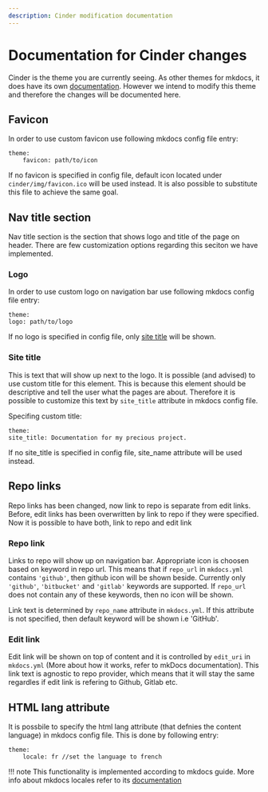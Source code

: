 ```yaml
---
description: Cinder modification documentation
---
```


# Documentation for Cinder changes
Cinder is the theme you are currently seeing. As other themes for mkdocs, it does have its own [documentation](https://sourcefoundry.org/cinder/). However we intend to modify this theme and therefore the changes will be documented here.

## Favicon
In order to use custom favicon use following mkdocs config file entry:
```
theme: 
    favicon: path/to/icon
```
If no favicon is specified in config file, default icon located under `cinder/img/favicon.ico` will be used instead. It is also possible to substitute this file to achieve the same goal. 

## Nav title section
Nav title section is the section that shows logo and title of the page on header. There are few customization options regarding this seciton we have implemented.

### Logo
In order to use custom logo on navigation bar use following mkdocs config file entry:

```
theme: 
logo: path/to/logo
```
If no logo is specified in config file, only [site title](#site-title) will be shown.

### Site title
This is text that will show up next to the logo. It is possible (and advised) to use custom title for this element. This is because this element should be descriptive and tell the user what the pages are about. Therefore it is possible to customize this text by `site_title` attribute in mkdocs config file.

Specifing custom title:
```
theme:
site_title: Documentation for my precious project.
```

If no site_title is specified in config file, site_name attribute will be used instead.

## Repo links 
Repo links has been changed, now link to repo is separate from edit links. Before, edit links has been overwritten by link to repo if they were specified. Now it is possible to have both, link to repo and edit link

### Repo link
Links to repo will show up on navigation bar. Appropriate icon is choosen based on keyword in repo url. This means that if `repo_url` in `mkdocs.yml` contains `'github'`, then github icon will be shown beside. Currently only `'github'`, `'bitbucket'` and `'gitlab'` keywords are supported. If `repo_url` does not contain any of these keywords, then no icon will be shown.

Link text is determined by `repo_name` attribute in `mkdocs.yml`. If this attribute is not specified, then default keyword will be shown i.e 'GitHub'.

### Edit link
Edit link will be shown on top of content and it is controlled by `edit_uri` in `mkdocs.yml` (More about how it works, refer to mkDocs documentation). This link text is agnostic to repo provider, which means that it will stay the same regardles if edit link is refering to Github, Gitlab etc.  




## HTML lang attribute 
It is possbile to specify the html lang attribute (that defnies the content language) in mkdocs config file. This is done by following entry:
```
theme: 
    locale: fr //set the language to french
```
!!! note
    This functionality is implemented according to mkdocs guide. More info about mkdocs locales refer to its [documentation](https://www.mkdocs.org/dev-guide/themes/#supporting-theme-localizationtranslation)
 



